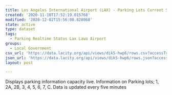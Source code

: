 ```yaml
---
title: Los Angeles International Airport (LAX) - Parking Lots Current Status
created: '2020-11-10T17:52:19.015768'
modified: '2020-12-02T15:56:00.828068'
state: active
type: dataset
tags:
  - Parking Realtime Status Lax Lawa Airport
groups:
  - Local Government
csv_url: 'https://data.lacity.org/api/views/dik5-hwp6/rows.csv?accessType=DOWNLOAD'
json_url: 'https://data.lacity.org/api/views/dik5-hwp6/rows.json?accessType=DOWNLOAD'
layout: post

---
```

Displays parking information capacity live.
Information on Parking lots; 1, 2A, 2B, 3, 4, 5, 6, 7, C.
Data is updated every five minutes
